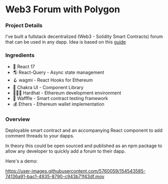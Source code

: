 # Web3 Forum with Polygon

### Project Details

I've built a fullstack decentralized (Web3 - Solidity Smart Contracts) forum that can be used in any dapp. Idea is based on this [guide](https://www.pointer.gg/tutorials/create-a-web3-forum-with-polygon/1cb8f005-08f4-48a2-9d82-cd963e16f7f1)

### Ingredients

- 🚀 React 17
- 🌎 React-Query - Async state management
- 🪝 wagmi - React Hooks for Ethereum
- 🎨 Chakra UI - Component Library
- 👷🏽‍♂️ Hardhat - Ethereum development environment
- 🧪 Wafffle - Smart contract testing framework
- 💰 Ethers - Ethereum wallet implementation

### Overview

Deployable smart contract and an accompanying React component to add comment threads to your dapps.

In theory this could be open sourced and published as an npm package to allow any developer to quickly add a forum to their dapp.

Here's a demo:

https://user-images.githubusercontent.com/5760059/154543585-74136a91-bac1-4935-8790-c943b71f43df.mov
